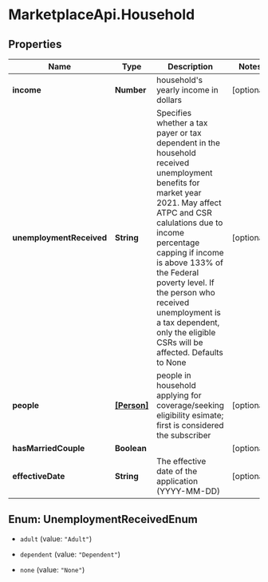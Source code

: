 # MarketplaceApi.Household

## Properties
Name | Type | Description | Notes
------------ | ------------- | ------------- | -------------
**income** | **Number** | household's yearly income in dollars | [optional] 
**unemploymentReceived** | **String** | Specifies whether a tax payer or tax dependent in the household received unemployment benefits for market year 2021. May affect ATPC and CSR calulations due to income percentage capping if income is above 133% of the Federal poverty level. If the person who received unemployment is a tax dependent, only the eligible CSRs will be affected. Defaults to None | [optional] 
**people** | [**[Person]**](Person.md) | people in household applying for coverage/seeking eligibility esimate; first is considered the subscriber | [optional] 
**hasMarriedCouple** | **Boolean** |  | [optional] 
**effectiveDate** | **String** | The effective date of the application (YYYY-MM-DD) | [optional] 


<a name="UnemploymentReceivedEnum"></a>
## Enum: UnemploymentReceivedEnum


* `adult` (value: `"Adult"`)

* `dependent` (value: `"Dependent"`)

* `none` (value: `"None"`)




